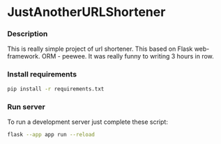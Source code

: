 # JustAnotherURLShortener

### Description

This is really simple project of url shortener. This based on Flask web-framework. ORM - peewee.
It was really funny to writing 3 hours in row.


### Install requirements

```bash
pip install -r requirements.txt
```


### Run server

To run a development server just complete these script:

```bash
flask --app app run --reload
```